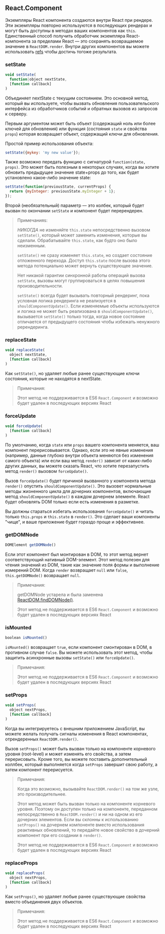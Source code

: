 ## React.Component

Экземпляры React компонента создаются внутри React при рендере. Эти экземпляры повторно используются в последующих рендерах и могут быть доступны в методах ваших компонентов как `this`. Единственный способ получить обработчик экземпляра React-компонента за пределами React — это сохранять возвращаемое значение в `ReactDOM.render`. Внутри других компонентов вы можете использовать [refs](/react/docs/more-about-refs.html) чтобы достичь тогоже результата.


### setState

```javascript
void setState(
  function|object nextState,
  [function callback]
)
```

Объединяет nextState с текущим состоянием. Это основной метод, который вы используете, чтобы вызвать обновления пользовательского интерфейса из обработчиков событий и обратных вызовов из запросов к серверу.

Первым аргументом может быть объект (содержащий ноль или более ключей для обновления) или функция (состояния `state` и свойства `props`) которая возвращает объект, содержащий ключи для обновления.

Простой пример использования объекта:

```javascript
setState({mykey: 'my new value'});
```

Также возможно передать функцию с сигнатурой `function(state, props)`. Это может быть полезным в некоторых случаях, когда вы хотите обновить предыдущее значение state+props до того, как будет установлено какое-либо значение state:

```javascript
setState(function(previousState, currentProps) {
  return {myInteger: previousState.myInteger + 1};
});
```

Второй (необязательный) параметр — это колбек, который будет вызван по окончании `setState` и компонент будет перерендерен.

> Примечанияs:
>
> *НИКОГДА* не изменяйте `this.state` непосредственно вызовом `setState()`, который может заменить изменения, которые вы сделали. Обрабатывайте `this.state`, как будто оно было неизменным.
>
> `setState()` не сразу изменяет `this.state`, но создает состояние отложенного перехода. Доступ `this.state` после вызова этого метода потенциально может вернуть существующее значение.
>
> Нет никакой гарантии синхронной работы операций вызова `setState`, вызовы могут группироваться в целях повышения производительности.
>
> `setState()` всегда будет вызывать повторный рендеринг, пока условная логика рендеринга не реализуется в `shouldComponentUpdate()`. Если изменяемые объекты используются и логика не может быть реализована в `shouldComponentUpdate()`, вызывается `setState()` только тогда, когда новое состояние отличается от предыдущего состояния чтобы избежать ненужного ререндеринга.


### replaceState

```javascript
void replaceState(
  object nextState,
  [function callback]
)
```

Как `setState()`, но удаляет любые ранее существующие ключи состояния, которые не находятся в nextState.

> Примечания:
>
> Этот метод не поддерживается в ES6 `React.Component` и возможно будет удален в последующих версиях React


### forceUpdate

```javascript
void forceUpdate(
  [function callback]
)
```

По умолчанию, когда `state` или `props` вашего компонента меняется, ваш компонент перерисовывается. Однако, если это не явные изменения (например, данные глубоко внутри объекта меняются без изменения самого объекта) или если ваш метод `render()` зависит от каких-либо других данных, вы можете сказать React, что хотите перезапустить метод `render()` вызовом `forceUpdate()`.

Вызов `forceUpdate()` будет причиной вызванного у компонента метода `render()` опустить `shouldComponentUpdate()`. Это вызовет нормальные методы жизненного цикла для дочерних компонентов, включающие метод `shouldComponentUpdate()` в каждом дочернем элементе. React будет обновлять DOM только если есть изменения в разметке.

Вы должны стараться избегать использования `forceUpdate()` и читать только `this.props` и `this.state` в `render()`. Это сделает ваши компоненты "чище", и ваше приложение будет гораздо проще и эффективнее.


### getDOMNode

```javascript
DOMElement getDOMNode()
```

Если этот компонент был монтирован в DOM, то этот метод вернет соответствующий нативный DOM-элемент. Этот метод полезен для чтения значений из DOM, такие как значение поля формы и выполнение измерений DOM. Когда `render` возвращает `null` или `false`, `this.getDOMNode()` возвращает `null`.

> Примечания:
>
> getDOMNode устарела и была заменена [ReactDOM.findDOMNode()](/react/docs/top-level-api.html#reactdom.finddomnode).
>
> Этот метод не поддерживается в ES6 `React.Component` и возможно будет удален в последующих версиях React


### isMounted

```javascript
boolean isMounted()
```

`isMounted()` возвращает `true`, если компонент смонтирован в DOM, в противном случае `false`. Вы можете использовать этот метод, чтобы защитить асинхронные вызовы `setState()` или `forceUpdate()`.

> Примечания:
>
> Этот метод не поддерживается в ES6 `React.Component` и возможно будет удален в последующих версиях React


### setProps

```javascript
void setProps(
  object nextProps,
  [function callback]
)
```

Когда вы интегрируетесь с внешним приложением JavaScript, вы можете желать получать сигналы изменения в React компонентах, отрендеренных `ReactDOM.render()`.

Вызов `setProps()` может быть вызван только на компоненте корневого уровня (root-level) и может изменять его свойства, а затем перерисовыть. Кроме того, вы можете поставить дополнительный коллбек, который выполняется когда `setProps` завершит свою работу, а затем компонент перерисуется.

> Примечания:
>
> Когда это возможно, вызывайте `ReactDOM.render()` на том же узле, это производительнее.
>
> Этот метод может быть вызван только на компоненте корневого уровня. Поэтому он доступен только на компоненте, переданном непосредственно в `ReactDOM.render()` и ни на одном из его дочерних элементов. Если вы склонны к использованию `setProps()` на дочернем компоненте вместо использования реактивных обновлений, то передайте новое свойство в дочерний компонент при его создании в `render()`.
>
> Этот метод не поддерживается в ES6 `React.Component` и возможно будет удален в последующих версиях React

### replaceProps

```javascript
void replaceProps(
  object nextProps,
  [function callback]
)
```

Как `setProps()`, но удаляет любые ранее существующие свойства вместо объединения двух объектов.

> Примечания:
>
> Этот метод не поддерживается в ES6 `React.Component` и возможно будет удален в последующих версиях React
